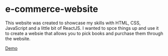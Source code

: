 # e-commerce-website 

This website was created to showcase my skills with HTML, CSS, JavaScript and a little bit of ReactJS. I wanted to spce things up and use it to create a websie that allows you to pick books and purchase them through the website.

[Demo](https://e-commerce-website-iota.vercel.app/)
